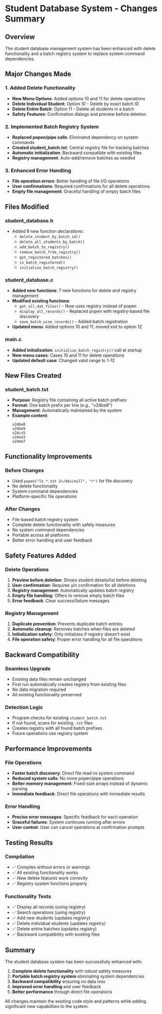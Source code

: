 # Student Database System - Changes Summary

## Overview
The student database management system has been enhanced with delete functionality and a batch registry system to replace system command dependencies.

## Major Changes Made

### 1. Added Delete Functionality
- **New Menu Options**: Added options 10 and 11 for delete operations
- **Delete Individual Student**: Option 10 - Delete by exact batch ID
- **Delete Entire Batch**: Option 11 - Delete all students in a batch
- **Safety Features**: Confirmation dialogs and preview before deletion

### 2. Implemented Batch Registry System
- **Replaced popen/pipe calls**: Eliminated dependency on system commands
- **Created student_batch.txt**: Central registry file for tracking batches
- **Automatic initialization**: Backward compatible with existing files
- **Registry management**: Auto-add/remove batches as needed

### 3. Enhanced Error Handling
- **File operation errors**: Better handling of file I/O operations
- **User confirmations**: Required confirmations for all delete operations
- **Empty file management**: Graceful handling of empty batch files

## Files Modified

### student_database.h
- Added 9 new function declarations:
  - `delete_student_by_batch_id()`
  - `delete_all_students_by_batch()`
  - `add_batch_to_registry()`
  - `remove_batch_from_registry()`
  - `get_registered_batches()`
  - `is_batch_registered()`
  - `initialize_batch_registry()`

### student_database.c
- **Added new functions**: 7 new functions for delete and registry management
- **Modified existing functions**: 
  - `get_all_dat_files()` - Now uses registry instead of popen
  - `display_all_records()` - Replaced popen with registry-based file discovery
  - `save_batch_wise_records()` - Added batch registration
- **Updated menu**: Added options 10 and 11, moved exit to option 12

### main.c
- **Added initialization**: `initialize_batch_registry()` call at startup
- **New menu cases**: Cases 10 and 11 for delete operations
- **Updated default case**: Changed valid range to 1-12

## New Files Created

### student_batch.txt
- **Purpose**: Registry file containing all active batch prefixes
- **Format**: One batch prefix per line (e.g., "v24be8")
- **Management**: Automatically maintained by the system
- **Example content**:
  ```
  v24be8
  v24be9
  v24cs5
  v24ee3
  v24me7
  ```

## Functionality Improvements

### Before Changes
- Used `popen("ls *.txt 2>/dev/null", "r")` for file discovery
- No delete functionality
- System command dependencies
- Platform-specific file operations

### After Changes
- File-based batch registry system
- Complete delete functionality with safety measures
- No system command dependencies
- Portable across all platforms
- Better error handling and user feedback

## Safety Features Added

### Delete Operations
1. **Preview before deletion**: Shows student details/list before deleting
2. **User confirmation**: Requires y/n confirmation for all deletions
3. **Registry management**: Automatically updates batch registry
4. **Empty file handling**: Offers to remove empty batch files
5. **Error feedback**: Clear success/failure messages

### Registry Management
1. **Duplicate prevention**: Prevents duplicate batch entries
2. **Automatic cleanup**: Removes batches when files are deleted
3. **Initialization safety**: Only initializes if registry doesn't exist
4. **File operation safety**: Proper error handling for all file operations

## Backward Compatibility

### Seamless Upgrade
- Existing data files remain unchanged
- First run automatically creates registry from existing files
- No data migration required
- All existing functionality preserved

### Detection Logic
- Program checks for existing `student_batch.txt`
- If not found, scans for existing `.txt` files
- Creates registry with all found batch prefixes
- Future operations use registry system

## Performance Improvements

### File Operations
- **Faster batch discovery**: Direct file read vs system command
- **Reduced system calls**: No more popen/pipe operations
- **Better memory management**: Fixed-size arrays instead of dynamic parsing
- **Immediate feedback**: Direct file operations with immediate results

### Error Handling
- **Precise error messages**: Specific feedback for each operation
- **Graceful failures**: System continues running after errors
- **User control**: User can cancel operations at confirmation prompts

## Testing Results

### Compilation
- ✅ Compiles without errors or warnings
- ✅ All existing functionality works
- ✅ New delete features work correctly
- ✅ Registry system functions properly

### Functionality Tests
- ✅ Display all records (using registry)
- ✅ Search operations (using registry)
- ✅ Add new students (updates registry)
- ✅ Delete individual students (updates registry)
- ✅ Delete entire batches (updates registry)
- ✅ Backward compatibility with existing files

## Summary

The student database system has been successfully enhanced with:

1. **Complete delete functionality** with robust safety measures
2. **Portable batch registry system** eliminating system dependencies
3. **Backward compatibility** ensuring no data loss
4. **Improved error handling** and user feedback
5. **Better performance** through direct file operations

All changes maintain the existing code style and patterns while adding significant new capabilities to the system.
